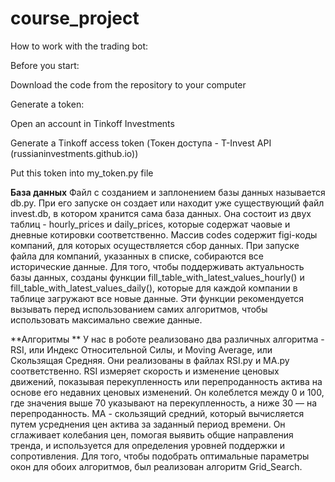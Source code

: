 # course_project

How to work with the trading bot:

Before you start:

Download the code from the repository to your computer

Generate a token:

Open an account in Tinkoff Investments

Generate a Tinkoff access token (Токен доступа - T-Invest API (russianinvestments.github.io))

Put this token into my_token.py file

**База данных**
Файл с созданием и заплонением базы данных называется db.py. При его запуске он создает или находит уже существующий файл invest.db, в котором хранится сама база данных. Она состоит из двух таблиц - hourly_prices и daily_prices, которые содержат чаовые и дневные котировки соответственно. Массив codes содержит figi-коды компаний, для которых осуществляется сбор данных. При запуске файла для компаний, указанных в списке, собираются все исторические данные. Для того, чтобы поддерживать актуальность базы данных, созданы функции fill_table_with_latest_values_hourly() и fill_table_with_latest_values_daily(), которые для каждой компании в таблице загружают все новые данные. Эти функции рекомендуется вызывать перед использованием самих алгоритмов, чтобы использовать максимально свежие данные.


**Алгоритмы **
У нас в роботе реализовано два различных алгоритма - RSI, или Индекс Относительной Силы, и Moving Average, или Скользящая Средняя. Они реализованы в файлах RSI.py и MA.py соответственно. RSI измеряет скорость и изменение ценовых движений, показывая перекупленность или перепроданность актива на основе его недавних ценовых изменений. Он колеблется между 0 и 100, где значения выше 70 указывают на перекупленность, а ниже 30 — на перепроданность. MA - скользящий средний, который вычисляется путем усреднения цен актива за заданный период времени. Он сглаживает колебания цен, помогая выявить общие направления тренда, и используется для определения уровней поддержки и сопротивления. Для того, чтобы подобрать оптимальные параметры окон для обоих алгоритмов, был реализован алгоритм Grid_Search. 
